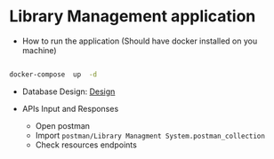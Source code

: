 # Library Management application

- How to run the application (Should have docker installed on you machine)

```bash

docker-compose  up  -d

```

- Database Design: [Design](https://lucid.app/lucidchart/5f8284b6-12d7-4dba-b44b-7081471e1b11/edit?view_items=g3Z4FXEB23QF&invitationId=inv_13085904-2768-4f15-ae74-fc14d3babdef)

- APIs Input and Responses
  - Open postman
  - Import `postman/Library Managment System.postman_collection`
  - Check resources endpoints
